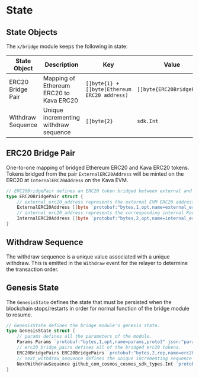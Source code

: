 # State

## State Objects

The `x/bridge` module keeps the following in state:

| State Object      | Description                             | Key                                          | Value                     |
| ----------------- | --------------------------------------- | -------------------------------------------- | ------------------------- |
| ERC20 Bridge Pair | Mapping of Ethereum ERC20 to Kava ERC20 | `[]byte{1} + []byte(Ethereum ERC20 address)` | `[]byte{ERC20BridgePair}` |
| Withdraw Sequence | Unique incrementing withdraw sequence   | `[]byte{2}`                                  | `sdk.Int`                 |

## ERC20 Bridge Pair

One-to-one mapping of bridged Ethereum ERC20 and Kava ERC20 tokens. Tokens
bridged from the pair `ExternalERC20Address` will be minted on the ERC20 at
`InternalERC20Address` on the Kava EVM.

```go
// ERC20BridgePair defines an ERC20 token bridged between external and Kava EVM
type ERC20BridgePair struct {
	// external_erc20_address represents the external EVM ERC20 address
	ExternalERC20Address []byte `protobuf:"bytes,1,opt,name=external_erc20_address,json=externalErc20Address,proto3" json:"external_erc20_address,omitempty"`
	// internal_erc20_address represents the corresponding internal Kava EVM ERC20 address
	InternalERC20Address []byte `protobuf:"bytes,2,opt,name=internal_erc20_address,json=internalErc20Address,proto3" json:"internal_erc20_address,omitempty"`
}
```

## Withdraw Sequence

The withdraw sequence is a unique value associated with a unique withdraw. This
is emitted in the `Withdraw` event for the relayer to determine the transaction
order.

## Genesis State

The `GenesisState` defines the state that must be persisted when the blockchain
stops/restarts in order for normal function of the bridge module to resume.

```go
// GenesisState defines the bridge module's genesis state.
type GenesisState struct {
	// params defines all the parameters of the module.
	Params Params `protobuf:"bytes,1,opt,name=params,proto3" json:"params"`
	// erc20_bridge_pairs defines all of the bridged erc20 tokens.
	ERC20BridgePairs ERC20BridgePairs `protobuf:"bytes,2,rep,name=erc20_bridge_pairs,json=erc20BridgePairs,proto3,castrepeated=ERC20BridgePairs" json:"erc20_bridge_pairs"`
	// next_withdraw_sequence defines the unique incrementing sequence per withdraw tx.
	NextWithdrawSequence github_com_cosmos_cosmos_sdk_types.Int `protobuf:"bytes,3,opt,name=next_withdraw_sequence,json=nextWithdrawSequence,proto3,customtype=github.com/cosmos/cosmos-sdk/types.Int" json:"next_withdraw_sequence"`
}
```
